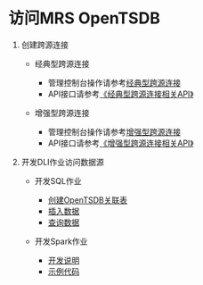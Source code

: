 # 访问MRS OpenTSDB<a name="dli_01_0436"></a>

1.  创建跨源连接
    -   经典型跨源连接
        -   管理控制台操作请参考[经典型跨源连接](经典型跨源连接.md)
        -   API接口请参考[《经典型跨源连接相关API》](https://support.huaweicloud.com/api-dli/dli_02_0144.html)

    -   增强型跨源连接
        -   管理控制台操作请参考[增强型跨源连接](增强型跨源连接.md)
        -   API接口请参考[《增强型跨源连接相关API》](https://support.huaweicloud.com/api-dli/dli_02_0187.html)

2.  开发DLI作业访问数据源
    -   开发SQL作业
        -   [创建OpenTSDB关联表](https://support.huaweicloud.com/sqlreference-dli/dli_08_0122.html)
        -   [插入数据](https://support.huaweicloud.com/sqlreference-dli/dli_08_0123.html)
        -   [查询数据](https://support.huaweicloud.com/sqlreference-dli/dli_08_0124.html)

    -   开发Spark作业
        -   [开发说明](https://support.huaweicloud.com/devg-dli/dli_09_0065.html)
        -   [示例代码](https://support.huaweicloud.com/devg-dli/dli_09_0064.html)



